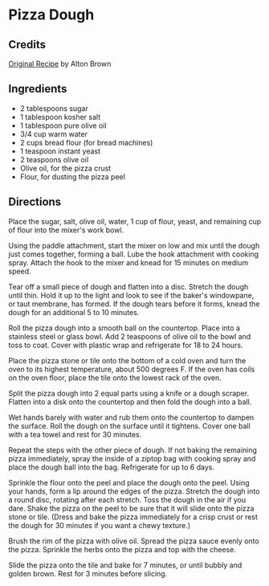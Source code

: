 # Pizza Dough 

## Credits

[Original Recipe](http://www.foodtv.com/foodtv/recipe/0,6255,14707,00.html "http://www.foodtv.com/foodtv/recipe/0,6255,14707,00.html") by Alton Brown

## Ingredients

- 2 tablespoons sugar
- 1 tablespoon kosher salt
- 1 tablespoon pure olive oil
- 3/4 cup warm water
- 2 cups bread flour (for bread machines)
- 1 teaspoon instant yeast
- 2 teaspoons olive oil
- Olive oil, for the pizza crust
- Flour, for dusting the pizza peel

## Directions

Place the sugar, salt, olive oil, water, 1 cup of flour, yeast, and remaining cup of flour into the mixer's work bowl.   
  
 Using the paddle attachment, start the mixer on low and mix until the dough just comes together, forming a ball. Lube the hook attachment with cooking spray. Attach the hook to the mixer and knead for 15 minutes on medium speed.   
  
 Tear off a small piece of dough and flatten into a disc. Stretch the dough until thin. Hold it up to the light and look to see if the baker's windowpane, or taut membrane, has formed. If the dough tears before it forms, knead the dough for an additional 5 to 10 minutes.   
  
 Roll the pizza dough into a smooth ball on the countertop. Place into a stainless steel or glass bowl. Add 2 teaspoons of olive oil to the bowl and toss to coat. Cover with plastic wrap and refrigerate for 18 to 24 hours.   
  
 Place the pizza stone or tile onto the bottom of a cold oven and turn the oven to its highest temperature, about 500 degrees F. If the oven has coils on the oven floor, place the tile onto the lowest rack of the oven.   
  
 Split the pizza dough into 2 equal parts using a knife or a dough scraper. Flatten into a disk onto the countertop and then fold the dough into a ball.   
  
 Wet hands barely with water and rub them onto the countertop to dampen the surface. Roll the dough on the surface until it tightens. Cover one ball with a tea towel and rest for 30 minutes.   
  
 Repeat the steps with the other piece of dough. If not baking the remaining pizza immediately, spray the inside of a ziptop bag with cooking spray and place the dough ball into the bag. Refrigerate for up to 6 days.   
  
 Sprinkle the flour onto the peel and place the dough onto the peel. Using your hands, form a lip around the edges of the pizza. Stretch the dough into a round disc, rotating after each stretch. Toss the dough in the air if you dare. Shake the pizza on the peel to be sure that it will slide onto the pizza stone or tile. (Dress and bake the pizza immediately for a crisp crust or rest the dough for 30 minutes if you want a chewy texture.)   
  
 Brush the rim of the pizza with olive oil. Spread the pizza sauce evenly onto the pizza. Sprinkle the herbs onto the pizza and top with the cheese.   
  
 Slide the pizza onto the tile and bake for 7 minutes, or until bubbly and golden brown. Rest for 3 minutes before slicing.

